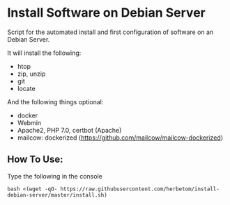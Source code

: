 # Install Software on Debian Server


Script for the automated install and first configuration of software on an Debian Server.

It will install the following:
- htop
- zip, unzip
- git
- locate

And the following things optional:
- docker
- Webmin
- Apache2, PHP 7.0, certbot (Apache)
- mailcow: dockerized (https://github.com/mailcow/mailcow-dockerized)


## How To Use:

Type the following in the console

`bash <(wget -qO- https://raw.githubusercontent.com/herbetom/install-debian-server/master/install.sh)`

